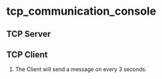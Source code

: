 # tcp_communication_console

## TCP Server



##  TCP Client
1. The Client will send a message on every 3 seconds.